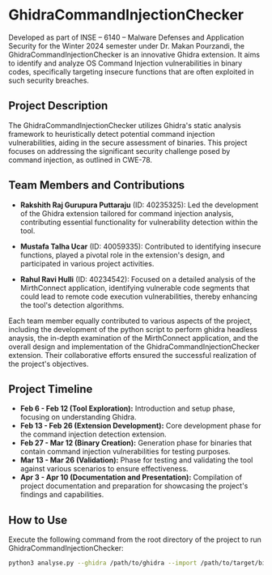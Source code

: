 # GhidraCommandInjectionChecker

Developed as part of INSE – 6140 – Malware Defenses and Application Security for the Winter 2024 semester under Dr. Makan Pourzandi, the GhidraCommandInjectionChecker is an innovative Ghidra extension. It aims to identify and analyze OS Command Injection vulnerabilities in binary codes, specifically targeting insecure functions that are often exploited in such security breaches.

## Project Description

The GhidraCommandInjectionChecker utilizes Ghidra's static analysis framework to heuristically detect potential command injection vulnerabilities, aiding in the secure assessment of binaries. This project focuses on addressing the significant security challenge posed by command injection, as outlined in CWE-78.

## Team Members and Contributions

- **Rakshith Raj Gurupura Puttaraju** (ID: 40235325): Led the development of the Ghidra extension tailored for command injection analysis, contributing essential functionality for vulnerability detection within the tool.
  
- **Mustafa Talha Ucar** (ID: 40059335): Contributed to identifying insecure functions, played a pivotal role in the extension's design, and participated in various project activities.
  
- **Rahul Ravi Hulli** (ID: 40234542): Focused on a detailed analysis of the MirthConnect application, identifying vulnerable code segments that could lead to remote code execution vulnerabilities, thereby enhancing the tool's detection algorithms.

Each team member equally contributed to various aspects of the project, including the development of the python script to perform ghidra headless anaysis, the in-depth examination of the MirthConnect application, and the overall design and implementation of the GhidraCommandInjectionChecker extension. Their collaborative efforts ensured the successful realization of the project's objectives.

## Project Timeline

- **Feb 6 - Feb 12 (Tool Exploration):** Introduction and setup phase, focusing on understanding Ghidra.
- **Feb 13 - Feb 26 (Extension Development):** Core development phase for the command injection detection extension.
- **Feb 27 - Mar 12 (Binary Creation):** Generation phase for binaries that contain command injection vulnerabilities for testing purposes.
- **Mar 13 - Mar 26 (Validation):** Phase for testing and validating the tool against various scenarios to ensure effectiveness.
- **Apr 3 - Apr 10 (Documentation and Presentation):** Compilation of project documentation and preparation for showcasing the project's findings and capabilities.

## How to Use

Execute the following command from the root directory of the project to run GhidraCommandInjectionChecker:

```bash
python3 analyse.py --ghidra /path/to/ghidra --import /path/to/target/binary
